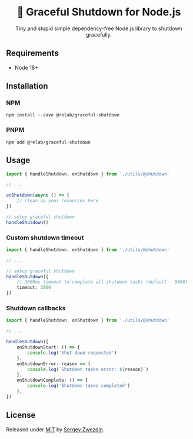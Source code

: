 <h1 align="center">🚀 Graceful Shutdown for Node.js</h1>

<p align="center">Tiny and stupid simple dependency-free Node.js library to shutdown gracefully.</p>

## Requirements

- Node 18+

## Installation

### NPM

```
npm install --save @relab/graceful-shutdown
```

### PNPM

```
npm add @relab/graceful-shutdown
```

## Usage

```Typescript
import { handleShutdown, onShutdown } from './utils/@shutdown'

// ...

onShutdown(async () => {
    // clean up your resources here
})

// setup graceful shutdown
handleShutdown()
```

### Custom shutdown timeout

```Typescript
import { handleShutdown, onShutdown } from './utils/@shutdown'

// ...

// setup graceful shutdown
handleShutdown({
    // 3000ms timeout to complete all shutdown tasks (default - 5000)
    timeout: 3000
})
```

### Shutdown callbacks

```Typescript
import { handleShutdown, onShutdown } from './utils/@shutdown'

// ...

handleShutdown({
    onShutdownStart: () => {
        console.log('Shut down requested')
    },
    onShutdownError: reason => {
        console.log(`Shutdown tasks error: ${reason}`)
    },
    onShutdownComplete: () => {
        console.log('Shutdown tasks completed')
    },
})
```

## License

Released under [MIT](/LICENSE) by [Sergey Zwezdin](https://github.com/sergeyzwezdin).
